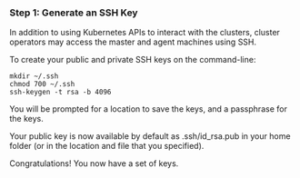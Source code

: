 ### Step 1: Generate an SSH Key

In addition to using Kubernetes APIs to interact with the clusters, cluster operators may access the master and agent machines using SSH.

To create your public and private SSH keys on the command-line:

```shell
mkdir ~/.ssh
chmod 700 ~/.ssh
ssh-keygen -t rsa -b 4096
```

You will be prompted for a location to save the keys, and a passphrase for the keys.

Your public key is now available by default as .ssh/id_rsa.pub in your home folder (or in the location and file that you specified).

Congratulations! You now have a set of keys.
